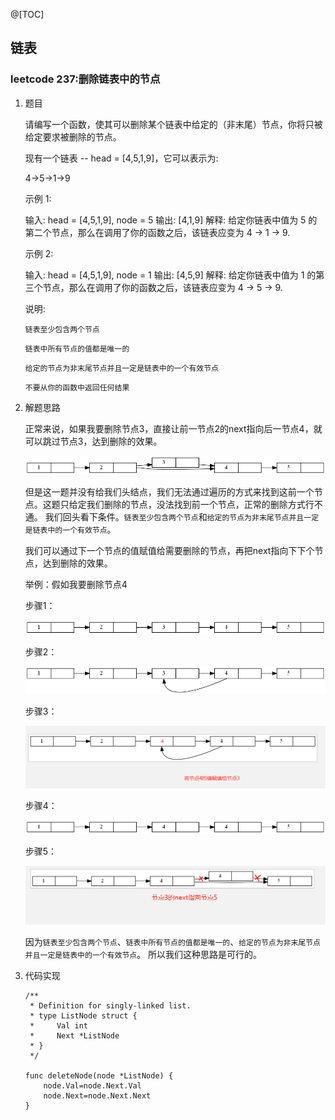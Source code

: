 @[TOC]

## 链表

### leetcode 237:删除链表中的节点

1. 题目

    请编写一个函数，使其可以删除某个链表中给定的（非末尾）节点，你将只被给定要求被删除的节点。
    
    现有一个链表 -- head = [4,5,1,9]，它可以表示为:
    
    4->5->1->9

    示例 1:
    
    输入: head = [4,5,1,9], node = 5
    输出: [4,1,9]
    解释: 给定你链表中值为 5 的第二个节点，那么在调用了你的函数之后，该链表应变为 4 -> 1 -> 9.
    
    示例 2:
    
    输入: head = [4,5,1,9], node = 1
    输出: [4,5,9]
    解释: 给定你链表中值为 1 的第三个节点，那么在调用了你的函数之后，该链表应变为 4 -> 5 -> 9.
    
    说明:
    
    ```链表至少包含两个节点```
    
    ```链表中所有节点的值都是唯一的```
    
    ```给定的节点为非末尾节点并且一定是链表中的一个有效节点```
    
    ```不要从你的函数中返回任何结果```

2. 解题思路
    
   正常来说，如果我要删除节点3，直接让前一节点2的next指向后一节点4，就可以跳过节点3，达到删除的效果。   
   
   ![avatar](/01-linklist/images/1.jpg)
   
   但是这一题并没有给我们头结点，我们无法通过遍历的方式来找到这前一个节点。这题只给定我们删除的节点，没法找到前一个节点，正常的删除方式行不通。
   我们回头看下条件。```链表至少包含两个节点```和```给定的节点为非末尾节点并且一定是链表中的一个有效节点```。
   
   我们可以通过下一个节点的值赋值给需要删除的节点，再把next指向下下个节点，达到删除的效果。
   
   举例：假如我要删除节点4
   
   步骤1：
  
   ![avatar](/01-linklist/images/2.png)
   
   步骤2：
   
   
   ![avatar](/01-linklist/images/4.jpg)
   
   步骤3：
   
   ![avatar](/01-linklist/images/5.jpg)
   
   步骤4：
   
   ![avatar](/01-linklist/images/6.jpg)
    
   步骤5：
   
   ![avatar](/01-linklist/images/8.jpg)
   
   因为```链表至少包含两个节点```、```链表中所有节点的值都是唯一的```、```给定的节点为非末尾节点并且一定是链表中的一个有效节点```。
   所以我们这种思路是可行的。
   
   
   
   

3. 代码实现
 
       /**
        * Definition for singly-linked list.
        * type ListNode struct {
        *     Val int
        *     Next *ListNode
        * }
        */
         
       func deleteNode(node *ListNode) {
           node.Val=node.Next.Val
           node.Next=node.Next.Next
       }